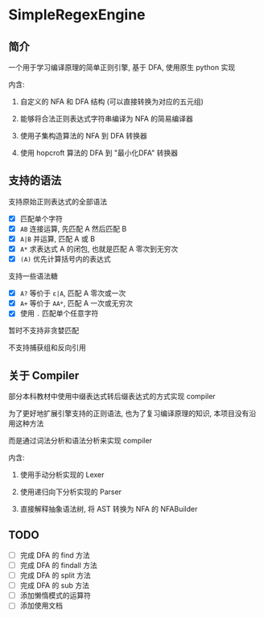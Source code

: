 # SimpleRegexEngine

## 简介

一个用于学习编译原理的简单正则引擎, 基于 DFA, 使用原生 python 实现

内含:
1. 自定义的 NFA 和 DFA 结构 (可以直接转换为对应的五元组)

2. 能够将合法正则表达式字符串编译为 NFA 的简易编译器

3. 使用子集构造算法的 NFA 到 DFA 转换器

4. 使用 hopcroft 算法的 DFA 到 "最小化DFA" 转换器 

## 支持的语法

支持原始正则表达式的全部语法

- [x] 匹配单个字符
- [x] `AB` 连接运算, 先匹配 A 然后匹配 B
- [x] `A|B` 并运算, 匹配 A 或 B
- [x] `A*` 求表达式 A 的闭包, 也就是匹配 A 零次到无穷次
- [x] `(A)` 优先计算括号内的表达式

支持一些语法糖

- [x] `A?` 等价于 `ε|A`, 匹配 A 零次或一次
- [x] `A+` 等价于 `AA*`, 匹配 A 一次或无穷次
- [x] 使用 `.` 匹配单个任意字符

暂时不支持非贪婪匹配

不支持捕获组和反向引用

## 关于 Compiler

部分本科教材中使用中缀表达式转后缀表达式的方式实现 compiler

为了更好地扩展引擎支持的正则语法, 也为了复习编译原理的知识, 本项目没有沿用这种方法

而是通过词法分析和语法分析来实现 compiler

内含:

1. 使用手动分析实现的 Lexer

2. 使用递归向下分析实现的 Parser

3. 直接解释抽象语法树, 将 AST 转换为 NFA 的 NFABuilder

## TODO

- [ ] 完成 DFA 的 find 方法
- [ ] 完成 DFA 的 findall 方法
- [ ] 完成 DFA 的 split 方法
- [ ] 完成 DFA 的 sub 方法
- [ ] 添加懒惰模式的运算符
- [ ] 添加使用文档
